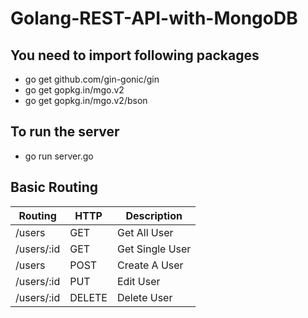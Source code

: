 # Golang-REST-API-with-MongoDB

## You need to import following packages
* go get github.com/gin-gonic/gin
* go get gopkg.in/mgo.v2
* go get gopkg.in/mgo.v2/bson

## To run the server
* go run server.go

## Basic Routing
 Routing | HTTP | Description
 --------|------|------------
/users | GET | Get All User
/users/:id | GET | Get Single User
/users | POST | Create A User
/users/:id | PUT | Edit User
/users/:id | DELETE | Delete User